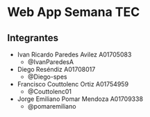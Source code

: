# Web App Semana TEC 

## Integrantes 
- Ivan Ricardo Paredes Avilez A01705083
  - @IvanParedesA
- Diego Reséndiz A01708017
  - @Diego-spes
- Francisco Couttolenc Ortiz A01754959
  - @Couttolenc01
- Jorge Emiliano Pomar Mendoza A01709338
  - @pomaremiliano
